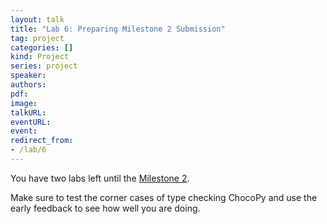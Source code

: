 ```yaml
---
layout: talk
title: "Lab 6: Preparing Milestone 2 Submission"
tag: project
categories: []
kind: Project
series: project
speaker:
authors:
pdf:
image:
talkURL:
eventURL:
event:
redirect_from:
- /lab/6
---
```


You have two labs left until the [Milestone 2](/milestone/2).

Make sure to test the corner cases of type checking ChocoPy and use the early feedback to see how well you are doing.
